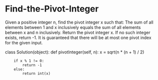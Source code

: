 # Find-the-Pivot-Integer
Given a positive integer n, find the pivot integer x such that:  The sum of all elements between 1 and x inclusively equals the sum of all elements between x and n inclusively. Return the pivot integer x. If no such integer exists, return -1. It is guaranteed that there will be at most one pivot index for the given input.

class Solution(object):
    def pivotInteger(self, n):
        x = sqrt(n * (n + 1) / 2)
        
        if x % 1 != 0:
            return -1
        else:
            return int(x)

